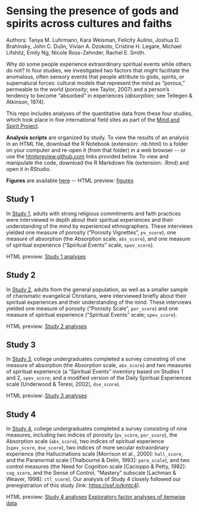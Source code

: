 # Sensing the presence of gods and spirits across cultures and faiths

Authors: Tanya M. Luhrmann, Kara Weisman, Felicity Aulino, Joshua D. Brahinsky, John C. Dulin, Vivian A. Dzokoto, Cristine H. Legare, Michael Lifshitz, Emily Ng, Nicole Ross-Zehnder, Rachel E. Smith.

Why do some people experience extraordinary spiritual events while others do not? In four studies, we investigated two factors that might facilitate the anomalous, often sensory events that people attribute to gods, spirits, or supernatural forces: cultural models that represent the mind as “porous,” permeable to the world (_porosity_; see Taylor, 2007) and a person’s tendency to become “absorbed” in experiences (_absorption_; see Tellegen & Atkinson, 1974).

This repo includes analyses of the quantitative data from these four studies, which took place in five international field sites as part of the [Mind and Spirit Project](https://themindandspiritproject.stanford.edu/#Home).

**Analysis scripts** are organized by study. To view the results of an analysis in an HTML file, download the R Notebook (extension: .nb.html) to a folder on your computer and re-open it (from that folder) in a web browser -- or use the [htmlpreview.github.com](htmlpreview.github.com) links provided below. To view and manipulate the code, download the R Markdown file (extension: .Rmd) and open it in RStudio.

**Figures** are available [here](https://github.com/kgweisman/sense_spirit/tree/master/figures) -- HTML preview: [figures](http://htmlpreview.github.io/?https://github.com/kgweisman/sense_spirit/blob/master/figures/figures.nb.html#figure_1)

## Study 1

In [Study 1](https://github.com/kgweisman/sense_spirit/tree/master/study1), adults with strong religious commitments and faith practices were interviewed in depth about their spiritual experiences and their understanding of the mind by experienced ethnographers. These interviews yielded one measure of porosity (“Porosity Vignettes”, `pv_score`), one measure of absorption (the Absorption scale, `abs_score`), and one measure of spiritual experience (“Spiritual Events” scale, `spev_score`). 

HTML preview: [Study 1 analyses](http://htmlpreview.github.io/?https://github.com/kgweisman/sense_spirit/blob/master/study1/study1.nb.html)

## Study 2

In [Study 2](https://github.com/kgweisman/sense_spirit/tree/master/study2), adults from the general population, as well as a smaller sample of charismatic evangelical Christians, were interviewed briefly about their spiritual experiences and their understanding of the mind. These interviews yielded one measure of porosity (“Porosity Scale”, `por_score`) and one measure of spiritual experience (“Spiritual Events” scale; `spev_score`).

HTML preview: [Study 2 analyses](http://htmlpreview.github.io/?https://github.com/kgweisman/sense_spirit/blob/master/study2/study2.nb.html)

## Study 3

In [Study 3](https://github.com/kgweisman/sense_spirit/tree/master/study3), college undergraduates completed a survey consisting of one measure of absorption (the Absorption scale, `abs_score`) and two measures of spiritual experience (a “Spiritual Events” inventory based on Studies 1 and 2, `spev_score`; and a modified version of the Daily Spiritual Experiences scale [Underwood & Teresi, 2002], `dse_score`).

HTML preview: [Study 3 analyses](http://htmlpreview.github.io/?https://github.com/kgweisman/sense_spirit/blob/master/study3/study3.nb.html)

## Study 4

In [Study 4](https://github.com/kgweisman/sense_spirit/tree/master/study4), college undergraduates completed a survey consisting of nine measures, including two indices of porosity (`pv_score`, `por_score`), the Absorption scale (`abs_score`), two indices of spiritual experience (`spev_score`, `dse_score`), two indices of more secular extraordinary experience (the Hallucinations scale [Morrison et al., 2000]: `hall_score`, and the Paranormal scale [Thalbourne & Delin, 1993]: `para_scale`), and two control measures (the Need for Cognition scale [Cacioppo & Petty, 1982]: `cog_score`, and the Sense of Control, "Mastery" subscale [Lachman & Weaver, 1998]: `ctl_score`). Our analysis of Study 4 closely followed our preregistration of this study (link: https://osf.io/kmtc4). 

HTML preview: [Study 4 analyses](http://htmlpreview.github.io/?https://github.com/kgweisman/sense_spirit/blob/master/study4/study4.nb.html) [Exploratory factor analyses of itemwise data](http://htmlpreview.github.io/?https://github.com/kgweisman/sense_spirit/blob/master/study4/study4_efa.nb.html)

